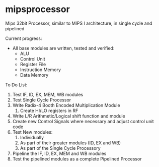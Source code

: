 # mipsprocessor
Mips 32bit Processor, similar to MIPS I architecture, in single cycle and pipelined

Current progress:
<ul>
    <li>All base modules are written, tested and verified:
        <ul>
            <li>ALU</li>
            <li>Control Unit</li>
            <li>Register File</li>
            <li>Instruction Memory</li>
            <li>Data Memory</li>
        </ul>
   </li>
</ul>

To Do List:
<ol>
<li>Test IF, ID, EX, MEM, WB modules</li>
<li>Test Single Cycle Processor</li>
<li>Write Radix-4 Booth Encoded Multiplication Module<ol>
    <li>Create HI/LO registers in RF</li></ol></li>

<li>Write L/R Arithmetic/Logical shift function and module</li>

<li>Create new Control Signals where necessary and adjust control unit code</li>

<li>Test New modules:<ol>
    <li>Individually</li>
    <li>As part of their greater modules (ID, EX and WB)</li>
    <li>As part of the Single Cycle Processory</li></ol></li>

<li>Pipeline the IF, ID, EX, MEM and WB modules</li>


<li>Test the pipelined modules as a complete Pipelined Processor</li>
</ol>
